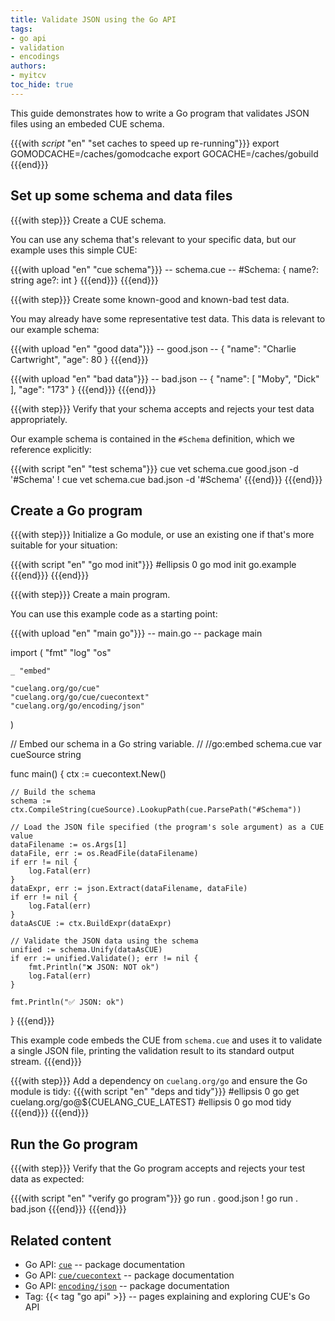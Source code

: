 ```yaml
---
title: Validate JSON using the Go API
tags:
- go api
- validation
- encodings
authors:
- myitcv
toc_hide: true
---
```


This guide demonstrates how to write a Go program that validates JSON files
using an embeded CUE schema.

{{{with _script_ "en" "set caches to speed up re-running"}}}
export GOMODCACHE=/caches/gomodcache
export GOCACHE=/caches/gobuild
{{{end}}}

## Set up some schema and data files

{{{with step}}}
Create a CUE schema.

You can use any schema that's relevant to your specific data, but our example uses this simple CUE:

{{{with upload "en" "cue schema"}}}
-- schema.cue --
#Schema: {
	name?: string
	age?:  int
}
{{{end}}}
{{{end}}}


{{{with step}}}
Create some known-good and known-bad test data.

You may already have some representative test data. This data is relevant to our example schema:

{{{with upload "en" "good data"}}}
-- good.json --
{
    "name": "Charlie Cartwright",
    "age": 80
}
{{{end}}}

{{{with upload "en" "bad data"}}}
-- bad.json --
{
    "name": [
        "Moby",
        "Dick"
    ],
    "age": "173"
}
{{{end}}}
{{{end}}}

{{{with step}}}
Verify that your schema accepts and rejects your test data appropriately.

Our example schema is contained in the `#Schema` definition, which we reference explicitly:

{{{with script "en" "test schema"}}}
cue vet   schema.cue good.json -d '#Schema'
! cue vet schema.cue bad.json  -d '#Schema'
{{{end}}}
{{{end}}}

## Create a Go program

{{{with step}}}
Initialize a Go module, or use an existing one if that's more suitable for your situation:

{{{with script "en" "go mod init"}}}
#ellipsis 0
go mod init go.example
{{{end}}}
{{{end}}}

{{{with step}}}
Create a main program.

You can use this example code as a starting point:

{{{with upload "en" "main go"}}}
-- main.go --
package main

import (
	"fmt"
	"log"
	"os"

	_ "embed"

	"cuelang.org/go/cue"
	"cuelang.org/go/cue/cuecontext"
	"cuelang.org/go/encoding/json"
)

// Embed our schema in a Go string variable.
//
//go:embed schema.cue
var cueSource string

func main() {
	ctx := cuecontext.New()

	// Build the schema
	schema := ctx.CompileString(cueSource).LookupPath(cue.ParsePath("#Schema"))

	// Load the JSON file specified (the program's sole argument) as a CUE value
	dataFilename := os.Args[1]
	dataFile, err := os.ReadFile(dataFilename)
	if err != nil {
		log.Fatal(err)
	}
	dataExpr, err := json.Extract(dataFilename, dataFile)
	if err != nil {
		log.Fatal(err)
	}
	dataAsCUE := ctx.BuildExpr(dataExpr)

	// Validate the JSON data using the schema
	unified := schema.Unify(dataAsCUE)
	if err := unified.Validate(); err != nil {
		fmt.Println("❌ JSON: NOT ok")
		log.Fatal(err)
	}

	fmt.Println("✅ JSON: ok")
}
{{{end}}}

This example code embeds the CUE from `schema.cue` and uses it to validate a
single JSON file, printing the validation result to its standard output stream.
{{{end}}}

{{{with step}}}
Add a dependency on `cuelang.org/go` and ensure the Go module is tidy:
{{{with script "en" "deps and tidy"}}}
#ellipsis 0
go get cuelang.org/go@${CUELANG_CUE_LATEST}
#ellipsis 0
go mod tidy
{{{end}}}
{{{end}}}

## Run the Go program

{{{with step}}}
Verify that the Go program accepts and rejects your test data as expected:

{{{with script "en" "verify go program"}}}
go run . good.json
! go run . bad.json
{{{end}}}
{{{end}}}

## Related content

- Go API: [`cue`](https://pkg.go.dev/cuelang.org/go/cue#section-documentation) -- package documentation
- Go API: [`cue/cuecontext`](https://pkg.go.dev/cuelang.org/go/cue/cuecontext#section-documentation) -- package documentation
- Go API: [`encoding/json`](https://pkg.go.dev/cuelang.org/go/encoding/json#section-documentation) -- package documentation
- Tag: {{< tag "go api" >}} -- pages explaining and exploring CUE's Go API
